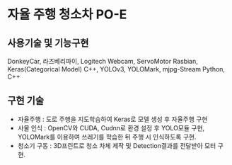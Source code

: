 # 자율 주행 청소차 PO-E

## 사용기술 및 기능구현
DonkeyCar, 라즈베리파이, Logitech Webcam, ServoMotor
Rasbian, Keras(Categorical Model)
C++, YOLOv3, YOLOMark, mjpg-Stream
Python, C++

## 구현 기술
* 자율주행 : 도로 주행을 지도학습하여 Keras로 모델 생성 후 자율주행 구현
* 사물 인식 : OpenCV와 CUDA, Cudnn로 환경 설정 후 YOLO모듈 구현, YOLOMark를 이용하여 쓰레기를 학습한 뒤 주행 시 인식하도록 구현.
* 청소기 구동 : 3D프린트로 청소 차체 제작 및 Detection결과를 전달받아 모터 구현.
